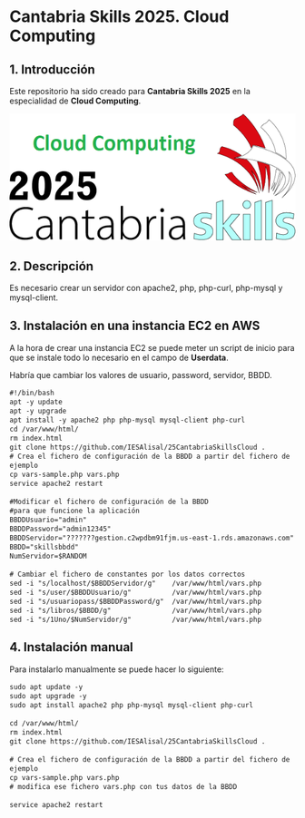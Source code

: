 # Cantabria Skills 2025. Cloud Computing

## 1. Introducción

Este repositorio ha sido creado para **Cantabria Skills 2025**  en la especialidad de **Cloud Computing**.

![Logo Cantabria Skills 2025 Cloud Computing](image/logo_cantabria_skills_2025_CloudComputing.png)

## 2. Descripción

Es necesario crear un servidor con apache2, php, php-curl, php-mysql y mysql-client.

## 3. Instalación en una instancia EC2 en AWS

A la hora de crear una instancia EC2 se puede meter un script de inicio para que se instale todo lo necesario en el campo de **Userdata**.

Habría que cambiar los valores de usuario, password, servidor, BBDD.

```shell
#!/bin/bash
apt -y update
apt -y upgrade
apt install -y apache2 php php-mysql mysql-client php-curl
cd /var/www/html/
rm index.html
git clone https://github.com/IESAlisal/25CantabriaSkillsCloud .
# Crea el fichero de configuración de la BBDD a partir del fichero de ejemplo
cp vars-sample.php vars.php
service apache2 restart

#Modificar el fichero de configuración de la BBDD
#para que funcione la aplicación                                                                       
BBDDUsuario="admin"
BBDDPassword="admin12345"
BBDDServidor="???????gestion.c2wpdbm91fjm.us-east-1.rds.amazonaws.com"
BBDD="skillsbbdd"
NumServidor=$RANDOM

# Cambiar el fichero de constantes por los datos correctos
sed -i "s/localhost/$BBDDServidor/g"    /var/www/html/vars.php
sed -i "s/user/$BBDDUsuario/g"     	    /var/www/html/vars.php
sed -i "s/usuariopass/$BBDDPassword/g"  /var/www/html/vars.php
sed -i "s/libros/$BBDD/g"               /var/www/html/vars.php
sed -i "s/1Uno/$NumServidor/g"          /var/www/html/vars.php

```

## 4. Instalación manual

Para instalarlo manualmente se puede hacer lo siguiente:

```shell
sudo apt update -y
sudo apt upgrade -y  
sudo apt install apache2 php php-mysql mysql-client php-curl

cd /var/www/html/
rm index.html
git clone https://github.com/IESAlisal/25CantabriaSkillsCloud .

# Crea el fichero de configuración de la BBDD a partir del fichero de ejemplo
cp vars-sample.php vars.php
# modifica ese fichero vars.php con tus datos de la BBDD

service apache2 restart

```
